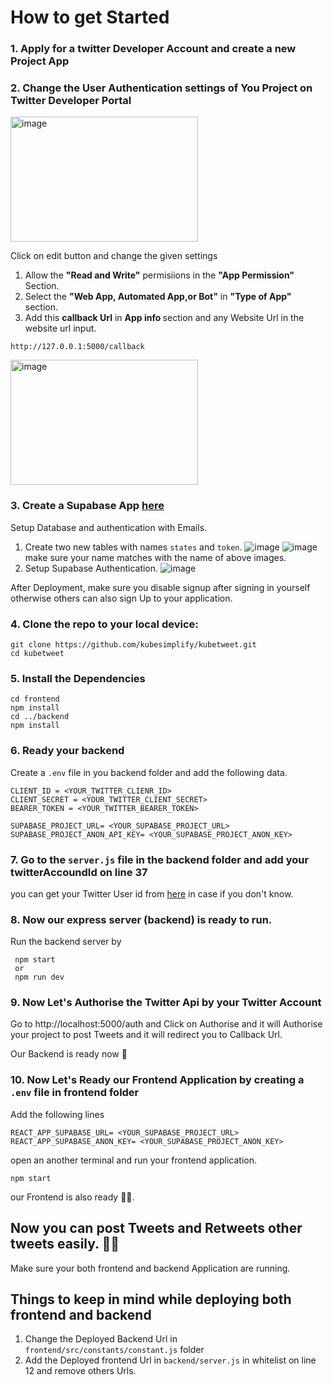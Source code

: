 # How to get Started

### 1. Apply for a twitter Developer Account and create a new Project App

### 2. Change the User Authentication settings of You Project on Twitter Developer Portal
<img src="https://user-images.githubusercontent.com/107163858/193411783-9f7f73a1-74ae-4fe3-8115-1b7d6a9c9a34.png" alt="image" width='300' height='200' />


Click on edit button and change the given settings

1. Allow the <b>"Read and Write"</b> permisiions in the <b>"App Permission" </b> Section.
1. Select the <b>"Web App, Automated App,or Bot"</b> in <b>"Type of App"</b> section.
1. Add this <b>callback Url</b> in <b> App info </b> section and any Website Url in the website url input.

```text
http://127.0.0.1:5000/callback
```
<img src="https://user-images.githubusercontent.com/107163858/193411858-c708c883-82f6-4501-848e-b8d72ffec2cd.png" alt="image" width='300' height='200' />

### 3. Create a Supabase App [here](https://app.supabase.com/)
Setup Database and authentication with Emails.
1. Create two new tables with names `states` and `token`.
![image](https://user-images.githubusercontent.com/107163858/193412103-baff1654-84b3-45cf-b1e3-d95a892f0fc1.png)
![image](https://user-images.githubusercontent.com/107163858/193412105-07ee5c5c-ba7f-4946-8cc8-8a207688d747.png)
make sure your name matches with the name of above images.
2. Setup Supabase Authentication.
![image](https://user-images.githubusercontent.com/107163858/193412399-7fbc0945-c5b9-48af-88d3-7a5fc30dc401.png)

After Deployment, make sure you disable signup after signing in yourself otherwise others can also sign Up to your application.
    

### 4. Clone the repo to your local device:

```
git clone https://github.com/kubesimplify/kubetweet.git
cd kubetweet
```

### 5. Install the Dependencies

```
cd frontend
npm install
cd ../backend
npm install
```

### 6. Ready your backend

Create a `.env` file in you backend folder and add the following data.

```
CLIENT_ID = <YOUR_TWITTER_CLIENR_ID>
CLIENT_SECRET = <YOUR_TWITTER_CLIENT_SECRET>
BEARER_TOKEN = <YOUR_TWITTER_BEARER_TOKEN>

SUPABASE_PROJECT_URL= <YOUR_SUPABASE_PROJECT_URL>
SUPABASE_PROJECT_ANON_API_KEY= <YOUR_SUPABASE_PROJECT_ANON_KEY>
```

### 7. Go to the `server.js` file in the backend folder and add your twitterAccoundId on line 37

you can get your Twitter User id from [here](https://tweeterid.com/) in case if you don't know.

### 8. Now our express server (backend) is ready to run.

Run the backend server by

```
 npm start
 or 
 npm run dev
```

### 9. Now Let's Authorise the Twitter Api by your Twitter Account

Go to http://localhost:5000/auth and Click on Authorise and it will Authorise your project to post Tweets and it will redirect you to Callback Url.


Our Backend is ready now 🥳 


### 10. Now Let's Ready our Frontend Application by creating a `.env` file in frontend folder  
 Add the following lines 
 ```
REACT_APP_SUPABASE_URL= <YOUR_SUPABASE_PROJECT_URL>
REACT_APP_SUPABASE_ANON_KEY= <YOUR_SUPABASE_PROJECT_ANON_KEY>
 ```
open an another terminal and run your frontend application.
```
npm start
```
 our Frontend is also ready 🥳🥳.

## Now you can post Tweets and Retweets other tweets easily. 🥳🚀
Make sure your both frontend and backend Application are running.


## Things to keep in mind while deploying both frontend and backend 
1. Change the Deployed Backend Url in `frontend/src/constants/constant.js` folder
1. Add the Deployed frontend Url in `backend/server.js` in whitelist on line 12 and remove others Urls.